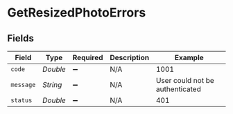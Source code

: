 # GetResizedPhotoErrors


## Fields

| Field                           | Type                            | Required                        | Description                     | Example                         |
| ------------------------------- | ------------------------------- | ------------------------------- | ------------------------------- | ------------------------------- |
| `code`                          | *Double*                        | :heavy_minus_sign:              | N/A                             | 1001                            |
| `message`                       | *String*                        | :heavy_minus_sign:              | N/A                             | User could not be authenticated |
| `status`                        | *Double*                        | :heavy_minus_sign:              | N/A                             | 401                             |
